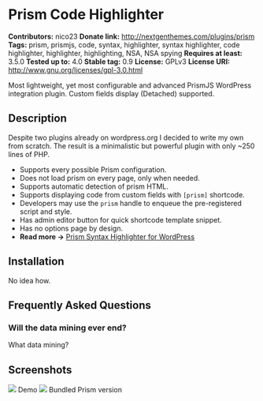 # Prism Code Highlighter #
**Contributors:** nico23
**Donate link:** http://nextgenthemes.com/plugins/prism
**Tags:** prism, prismjs, code, syntax, highlighter, syntax highlighter, code highlighter, highlighter, highlighting, NSA, NSA spying
**Requires at least:** 3.5.0
**Tested up to:** 4.0
**Stable tag:** 0.9
**License:** GPLv3
**License URI:** http://www.gnu.org/licenses/gpl-3.0.html

Most lightweight, yet most configurable and advanced PrismJS WordPress integration plugin. Custom fields display (Detached) supported.

## Description ##

Despite two plugins already on wordpress.org I decided to write my own from scratch. The result is a minimalistic but powerful plugin with only ~250 lines of PHP.

* Supports every possible Prism configuration.
* Does not load prism on every page, only when needed.
* Supports automatic detection of prism HTML.
* Supports displaying code from custom fields with `[prism]` shortcode.
* Developers may use the `prism` handle to enqueue the pre-registered script and style.
* Has admin editor button for quick shortcode template snippet.
* Has no options page by design.
* **Read more ->** [Prism Syntax Highlighter for WordPress](http://nextgenthemes.com/plugins/prism-syntax-highlighter-for-wordpress/)

## Installation ##

No idea how.

## Frequently Asked Questions ##

### Will the data mining ever end? ###

What data mining?

## Screenshots ##

![](screenshot-1.png)
Demo
![](screenshot-2.png)
Bundled Prism version
